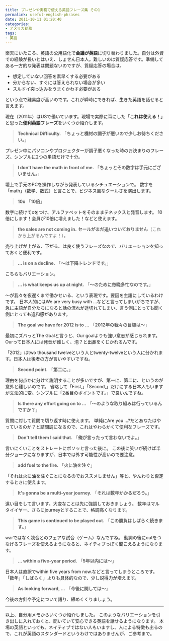 ```yaml
---
title: プレゼンや実務で使える英語フレーズ集 その1
permalink: useful-english-phrases
date: 2011-10-11 01:20:40
categories:
- アメリカ勤務
tags:
- 英語
---
```

楽天にいたころ、英語の公用語化で**会議が英語**に切り替わりました。自分は外資での経験が長いとはいえ、しょせん日本人。難しいのは質疑応答です。準備してある一方的な発表は問題ないのですが、質疑応答の場合は、

- 想定していない回答を素早くする必要がある
- 分からない、すぐには答えられない場合が多い
- スルドイ突っ込みをうまくかわす必要がある

という点で難易度が高いのです。これが瞬時にできれば、生きた英語を話せると言えます。

現在（2011年）はUSで働いています。現場で実際に耳にした「**これは使える！**」と思った**便利英語フレーズ**をいくつか紹介します。

> **Technical Difficulty.**
「**ちょっと機材の調子が悪いので少しお待ちください。**」

プレゼン中にパソコンやプロジェクターが調子悪くなった時のお決まりのフレーズ。シンプルに2つの単語だけで十分。

> **I don't have the math in front of me.**
「**ちょっとその数字は手元にございません。**」

壇上で手元のPCを操作しながら発表しているシチュエーションで。
数字を「math」（数学、数式）と言ことで、ビジネス風なクールさを演出します。

> **10x**
「**10倍**」

数字に続けてxをつけ、アルファベットをそのままテネックスと発音します。
10倍にします！会員が10倍に増えました！などと使えます。

> **the sales are not coming in.**
**セールがまだ追いついておりません**（これから上がるんですよ！）。

売り上げが上がる、下がる、は良く使うフレーズなので、バリエーションを知っておくと便利です。

> **... is on a decline.**
「**～は下降トレンドです。**」

こちらもバリエーション。

> **... is what keeps us up at night.**
「**～のために毎晩多忙なのです。**」

～が我々を夜遅くまで働かせいる、という表現です。要因を主語にしているわけです。
日本人的にはWe are very busy with ...などと言ってしまいがちですが、急に主語が自分たちになると話の流れが途切れてしまい、言う側にとっても聞く側にとっても違和感があります。

> **The goal we have for 2012 is to ...**
「**2012年の我々の目標は～**」

最初にズバっとThe Goalと言うと、Our goalよりも強い意志が感じられます。
Ourって日本人には発音が難しく、泡？と出鼻をくじかれるんです。

「2012」はtwo thousand twelveという人とtwenty-twelveという人に分かれます。日本人は後者の方が言いやすいですね。

> **Second point.**
「**第二に、**」

理由を何点かに分けて説明することが多いですが、第一に、第二に、というのが意外と難しいのです。
省略して「First,」「Second,」だけにする日本人もいますが文法的に変。シンプルに「2番目のポイントです。」で良いんですね。

> **Is there any effort going on to ...**
「**～のような取り組みは行っているんですか？**」

質問に対して質問で切り返す時に使えます。
単純にAre you ...?だとあなたはやっているのか？と詰問調になるので、これはやわらかくて便利なフレーズです。

> **Don't tell them I said that.**
「**俺が言ったって言わないでよ。**」

言いにくいことをストレートにボソッと言った後に。
この後に笑いが続けば半分ジョークになりますが、日本では外す可能性が高いので要注意。

> **add fuel to the fire.**
「**火に油を注ぐ**」

「それは火に油を注ぐことになるのでおススメしません」等と、やんわりと否定するときに使えます。

> **It's gonna be a multi-year journey.**
「**それは数年かかるだろう。**」

遠い目をして言います。大変なことは先に強調しておきましょう。
数年はマルタイイヤー、さらにjourneyとすることで、格調高くなります。

> **This game is continued to be played out.**
「**この勝負はしばらく続きます。**」

warではなく競合とのフェアな試合（ゲーム）なんですね。
動詞の後にoutをつなげるフレーズを使えるようになると、ネイティブっぽく聞こえるようになります。

> **... within a five-year period.**
「**5年以内には～**」

日本人は直訳でwithin five years from now.などと言ってしまうところです。
「数年」「しばらく」よりも具体的なので、少し説得力が増えます。

> **As looking forward, ...**
「**今後に関しては～**」

今後の方針や予定について語り、締めくくりましょう。

_____

以上、自分用メモからいくつか紹介しました。
このようなバリエーションを引き出しに入れておくと、聞いていて安心できる英語を話せるようになります。
本場の英語といっても、ネイティブではない人もいますし、人による特徴も出るので、これが英語のスタンダードというわけではありませんが、ご参考まで。
